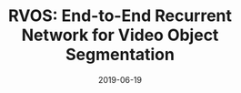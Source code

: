 ---
title: "RVOS: End-to-End Recurrent Network for Video Object Segmentation"
collection: publications
permalink: /publication/2019-CVPR-RVOS
excerpt: 
date: 2019-06-19
authors: "C. Ventura, M. Bellver, <u>A. Girbau</u>, A. Salvador, F. Marques, X. Giro-i-Nieto"
venue: 'Computer Vision and Pattern Recognition (CVPR)'
uri: 'https://imatge-upc.github.io/rvos/'
bibtex: /files/2019-CVPR-RVOS_bib.txt
pdf: https://openaccess.thecvf.com/content_CVPR_2019/papers/Ventura_RVOS_End-To-End_Recurrent_Network_for_Video_Object_Segmentation_CVPR_2019_paper.pdf
teaser: /images/teaser_rvos.jpg
project: "https://imatge-upc.github.io/rvos/"
---